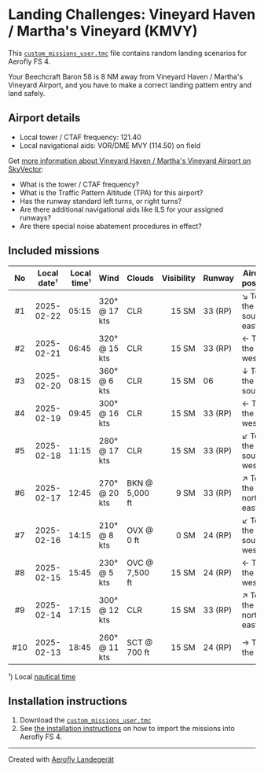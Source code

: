 # Landing Challenges: Vineyard Haven / Martha's Vineyard (KMVY)

This [`custom_missions_user.tmc`](missions/custom_missions_user.tmc) file contains random landing scenarios for Aerofly FS 4.

Your Beechcraft Baron 58 is 8 NM away from Vineyard Haven / Martha's Vineyard Airport, and you have to make a correct landing pattern entry and land safely.

## Airport details

- Local tower / CTAF frequency: 121.40
- Local navigational aids: VOR/DME MVY (114.50) on field

Get [more information about Vineyard Haven / Martha's Vineyard Airport on SkyVector](https://skyvector.com/airport/KMVY):

- What is the tower / CTAF frequency?
- What is the Traffic Pattern Altitude (TPA) for this airport?
- Has the runway standard left turns, or right turns?
- Are there additional navigational aids like ILS for your assigned runways?
- Are there special noise abatement procedures in effect?

## Included missions

| No  | Local date¹ | Local time¹ | Wind          | Clouds         | Visibility | Runway  | Aircraft position    |
| :-: | ----------- | ----------: | ------------- | -------------- | ---------: | ------- | -------------------- |
| #1  | 2025-02-22  |       05:15 | 320° @ 17 kts | CLR            |      15 SM | 33 (RP) | ↘ To the south-east |
| #2  | 2025-02-21  |       06:45 | 320° @ 15 kts | CLR            |      15 SM | 33 (RP) | ← To the west        |
| #3  | 2025-02-20  |       08:15 | 360° @ 6 kts  | CLR            |      15 SM | 06      | ↓ To the south       |
| #4  | 2025-02-19  |       09:45 | 300° @ 16 kts | CLR            |      15 SM | 33 (RP) | ← To the west        |
| #5  | 2025-02-18  |       11:15 | 280° @ 17 kts | CLR            |      15 SM | 33 (RP) | ↙ To the south-west |
| #6  | 2025-02-17  |       12:45 | 270° @ 20 kts | BKN @ 5,000 ft |       9 SM | 33 (RP) | ↗ To the north-east |
| #7  | 2025-02-16  |       14:15 | 210° @ 8 kts  | OVX @ 0 ft     |       0 SM | 24 (RP) | ↙ To the south-west |
| #8  | 2025-02-15  |       15:45 | 230° @ 5 kts  | OVC @ 7,500 ft |      15 SM | 24 (RP) | ← To the west        |
| #9  | 2025-02-14  |       17:15 | 300° @ 12 kts | CLR            |      15 SM | 33 (RP) | ↗ To the north-east |
| #10 | 2025-02-13  |       18:45 | 260° @ 11 kts | SCT @ 700 ft   |      15 SM | 24 (RP) | → To the east        |

¹) Local [nautical time](https://en.wikipedia.org/wiki/Nautical_time)

## Installation instructions

1. Download the [`custom_missions_user.tmc`](missions/custom_missions_user.tmc)
2. See [the installation instructions](https://fboes.github.io/aerofly-missions/docs/generic-installation.html) on how to import the missions into Aerofly FS 4.

---

Created with [Aerofly Landegerät](https://github.com/fboes/aerofly-patterns)
